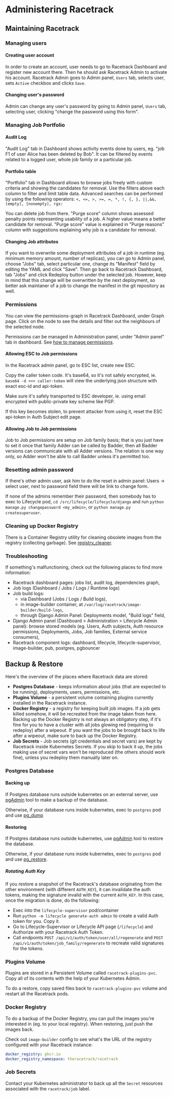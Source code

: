 # Administering Racetrack

## Maintaining Racetrack

### Managing users

#### Creating user account
In order to create an account, 
user needs to go to Racetrack Dashboard and register new account there.
Then he should ask Racetrack Admin to activate his account.
Racetrack Admin goes to Admin panel, `Users` tab, selects user, 
sets `Active` checkbox and clicks `Save`.

#### Changing user's password
Admin can change any user's password by going to Admin panel, `Users` tab, 
selecting user, clicking "change the password using this form".

### Managing Job Portfolio

#### Audit Log
"Audit Log" tab in Dashboard shows activity events done by users,
eg. "job F1 of user Alice has been deleted by Bob".
It can be filtered by events related to a logged user,
whole job family or a particular job.

#### Portfolio table
"Portfolio" tab in Dashboard allows to browse jobs freely
with custom criteria and showing the candidates for removal.
Use the filters above each column to filter and limit table data. 
Advanced searches can be performed by using the following operators:
`<, <=, >, >=, =, *, !, {, }, ||,&&, [empty], [nonempty], rgx:`

You can delete job from there.
"Purge score" column shows assessed penalty points representing usability of a job.
A higher value means a better candidate for removal.
"Purge score" value is explained in "Purge reasons" column
with suggestions explaining why job is a candidate for removal.

#### Changing Job attributes
If you want to overwrite some deployment attributes of a job in runtime 
(eg. minimum memory amount, number of replicas),
you can go to Admin panel, choose "Jobs" tab, select particular one,
change its "Manifest" field by editing the YAML and click "Save".
Then go back to Racetrack Dashboard, tab "Jobs" and click Redeploy button under the selected job.
However, keep in mind that this change will be overwritten by the next deployment,
so better ask maintaner of a job to change the manifest in the git repository as well.

### Permissions

You can view the permissions-graph in Racetrack Dashboard, under Graph page.
Click on the node to see the details and filter out the neighbours of the selected node.

Permissions can be managed in Administration panel, under "Admin panel" tab in dashboard.
See [how to manage permissions](./permissions.md).

#### Allowing ESC to Job permissions

In the Racetrack admin panel, go to ESC list, create new ESC.

Copy the caller token code. It's base64, so it's not safely encrypted, ie.
`base64 -d <<< caller-token` will view the underlying json structure
with exact esc-id and api-token.

Make sure it's safely transported to ESC developer, ie. using email encrypted with
public-private key scheme like PGP.

If this key becomes stolen, to prevent attacker from using it, reset the ESC api-token
in Auth Subject edit page.


#### Allowing Job to Job permissions

Job to Job permissions are setup on Job family basis; that is you just
have to set it once that family Adder can be called by Badder, then all Badder
versions can communicate with all Adder versions. The relation is one way only,
so Adder won't be able to call Badder unless it's permitted too.

### Resetting admin password

If there's other admin user, ask him to do the reset in admin panel:
Users -> select user, next to password field there will be link to change form.

If none of the admins remember their password, then somebody has to exec
to Lifecycle pod, `cd /src/lifecycle/lifecycle/django` and run 
`python manage.py changepassword <my_admin>`, or `python manage.py createsuperuser`.

### Cleaning up Docker Registry

There is a Container Registry utility for cleaning obsolete images from the registry
(collecting garbage).
See [registry_cleaner](../utils/registry_cleaner/README.md).


### Troubleshooting
If something's malfunctioning, check out the following places to find more information:

- Racetrack dashboard pages: jobs list, audit log, dependencies graph,
- Job logs (Dashboard / Jobs / Logs / Runtime logs)
- Job build logs:
    - via Dashboard (Jobs / Logs / Build logs),
    - in image-builder container, at `/var/log/racetrack/image-builder/build-logs`,
    - through Django Admin Panel: Deployments model, "Build logs" field,
- Django Admin panel (Dashboard > Administration > Lifecycle Admin panel):
  browse stored models (eg. Users, Auth subjects, Auth resource permissions,
  Deployments, Jobs, Job families, External service consumers),
- Racetrack component logs: dashboard, lifecycle, lifecycle-supervisor, image-builder, pub, postgres, pgbouncer


## Backup & Restore

Here's the overview of the places where Racetrack data are stored:

- **Postgres Database** - keeps information about jobs
  (that are expected to be running), deployments, users, permissions, etc.
- **Plugins Volume** - a persistent volume containing plugins 
  currently installed in the Racetrack instance.
- **Docker Registry** - a registry for keeping built job images.
  If a job gets killed somehow, it will be recreated from the image taken from here.
  Backing up the Docker Registry is not always an obligatory step,
  if it's fine for you to have a cluster with all jobs glowing red (requiring to redeploy) after a wipeout.
  If you want the jobs to be brought back to life after a wipeout,
  make sure to back up the Docker Registry.
- **Job Secrets** - Job secrets (git credentials and secret vars) 
  are kept by Racetrack inside Kubernetes Secrets.
  If you skip to back it up, the jobs making use of secret vars 
  won't be reproduced (the others should work fine),
  unless you redeploy them manually later on.

### Postgres Database
#### Backing up
If Postgres database runs outside kubernetes on an external server,
use [pgAdmin](https://www.pgadmin.org/docs/pgadmin4/development/backup_and_restore.html)
tool to make a backup of the database.

Otherwise, if your database runs inside kubernetes, 
exec to `postgres` pod and use [pg_dump](https://www.postgresql.org/docs/current/app-pgdump.html)

#### Restoring
If Postgres database runs outside kubernetes,
use [pgAdmin](https://www.pgadmin.org/docs/pgadmin4/development/backup_and_restore.html)
tool to restore the database.

Otherwise, if your database runs inside kubernetes, 
exec to `postgres` pod and use [pg_restore](https://www.postgresql.org/docs/current/app-pgrestore.html). 

##### Rotating Auth Key
If you restore a snapshot of the Racetrack's database originating from the other environment (with different `AUTH_KEY`),
it can invalidate the auth tokens, making the signature invalid with the current `AUTH_KEY`.
In this case, once the migration is done, do the following:

- Exec into the `lifecycle-supervisor` pod/container
- Run `python -m lifecycle generate-auth admin` to create a valid Auth token for you. Copy it.
- Go to Lifecycle-Supervisor or Lifecycle API page (`/lifecycle`) and Authorize with your Racetrack Auth Token.
- Call endpoints `POST /api/v1/auth/token/user/all/regenerate` and `POST /api/v1/auth/token/job_family/regenerate`
  to recreate valid signatures for the tokens.

### Plugins Volume
Plugins are stored in a Persistent Volume called `racetrack-plugins-pvc`.
Copy all of its contents with the help of your Kubernetes Admin.

To do a restore, copy saved files back to `racetrack-plugins-pvc` 
volume and restart all the Racetrack pods.

### Docker Registry
To do a backup of the Docker Registry, you can pull the images you're interested in (eg. to your local registry).
When restoring, just push the images back.

Check out `image-builder` config to see what's the URL of the registry configured with your Racetrack instance:
```yaml
docker_registry: ghcr.io
docker_registry_namespace: theracetrack/racetrack
```

### Job Secrets
Contact your Kubernetes administrator to back up all the `Secret` resources
associated with the `racetrack/job` label.
